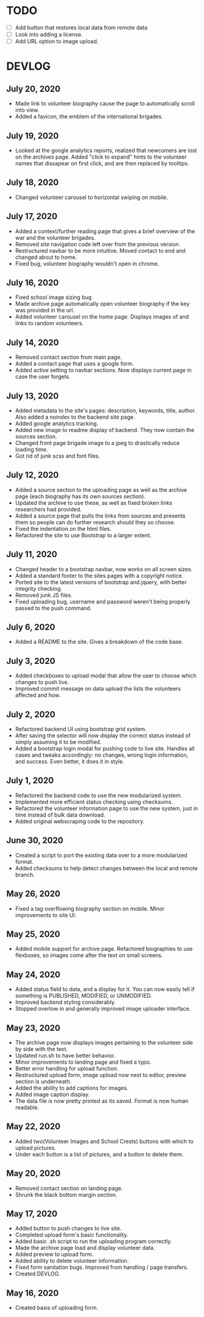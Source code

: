 # TODO
- [ ] Add button that restores local data from remote data
- [ ] Look into adding a license.
- [ ] Add URL option to image upload.

# DEVLOG

## July 20, 2020
- Made link to volunteer biography cause the page to automatically scroll into view.
- Added a favicon, the emblem of the international brigades.

## July 19, 2020
- Looked at the google analytics reports, realized that newcomers are lost on the archives page. Added "click to expand" hints to the volunteer names that dissapear on first click, and are then replaced by tooltips.

## July 18, 2020
- Changed volunteer carousel to horizontal swiping on mobile. 

## July 17, 2020
- Added a context/further reading page that gives a brief overview of the war and the volunteer brigades.
- Removed site navigation code left over from the previous version.
- Restructured navbar to be more intuitive. Moved contact to end and changed about to home.
- Fixed bug, volunteer biography wouldn't open in chrome.

## July 16, 2020
- Fixed school image sizing bug
- Made archive page automatically open volunteer biography if the key was provided in the url.
- Added volunteer carousel on the home page. Displays images of and links to random volunteers.

## July 14, 2020
- Removed contact section from main page.
- Added a contact page that uses a google form.
- Added active setting to navbar sections. Now displays current page in case the user forgets.

## July 13, 2020
- Added metadata to the site's pages: description, keywords, title, author. Also added a noindex to the backend site page.
- Added google analytics tracking.
- Added new image to readme display of backend. They now contain the sources section.
- Changed front page brigade image to a jpeg to drastically reduce loading time.
- Got rid of junk scss and font files.

## July 12, 2020
- Added a source section to the uploading page as well as the archive page (each biography has its own sources section).
- Updated the archive to use these, as well as fixed broken links researchers had provided.
- Added a source page that pulls the links from sources and presents them so people can do further research should they so choose.
- Fixed the indentation on the html files.
- Refactored the site to use Bootstrap to a larger extent. 

## July 11, 2020
- Changed header to a bootstrap navbar, now works on all screen sizes.
- Added a standard footer to the sites pages with a copyright notice.
- Ported site to the latest versions of bootstrap and jquery, with better integrity checking.
- Removed junk JS files.
- Fixed uploading bug, username and password weren't being properly passed to the push command.

## July 6, 2020
- Added a README to the site. Gives a breakdown of the code base.

## July 3, 2020
- Added checkboxes to upload modal that allow the user to choose which changes to push live.
- Improved commit message on data upload the lists the volunteers affected and how.

## July 2, 2020
- Refactored backend UI using bootstrap grid system.
- After saving the selector will now display the correct status instead of simply assuming it to be modified.
- Added a bootstrap login modal for pushing code to live site. Handles all cases and tweaks accordingly: no changes, wrong login information, and success. Even better, it does it in style.

## July 1, 2020
- Refactored the backend code to use the new modularized system.
- Implemented more efficient status checking using checksums.
- Refactored the volunteer information page to use the new system, just in time instead of bulk data download.
- Added original webscraping code to the repository.

## June 30, 2020
- Created a script to port the existing data over to a more modularized format.
- Added checksums to help detect changes between the local and remote branch.

## May 26, 2020
- Fixed a tag overflowing biography section on mobile. Minor improvements to site UI.

## May 25, 2020
- Added mobile support for archive page. Refactored biographies to use flexboxes, so images come after the text on small screens.

## May 24, 2020
- Added status field to data, and a display for it. You can now easily tell if something is PUBLISHED, MODIFIED, or UNMODIFIED.
- Improved backend styling considerably. 
- Stopped overlow in and generally improved image uploader interface.

## May 23, 2020
- The archive page now displays images pertaining to the volunteer side by side with the text.
- Updated run.sh to have better behavior.
- Minor improvements to landing page and fixed a typo.
- Better error handling for upload function.
- Restructured upload form, image upload now next to editor, preview section is underneath.
- Added the ability to add captions for images.
- Added image caption display.
- The data file is now pretty printed as its saved. Format is now human readable.

## May 22, 2020
- Added two(Volunteer Images and School Crests) buttons with which to upload pictures.
- Under each button is a list of pictures, and a button to delete them.

## May 20, 2020
- Removed contact section on landing page.
- Shrunk the black bottom margin section.

## May 17, 2020
- Added button to push changes to live site.
- Completed upload form's basic functionality.
- Added basic .sh script to run the uploading program correctly.
- Made the archive page load and display volunteer data.
- Added preview to upload form.
- Added ability to delete volunteer information.
- Fixed form sanitation bugs. Improved from handling / page transfers.
- Created DEVLOG.

## May 16, 2020
- Created basis of uploading form.
